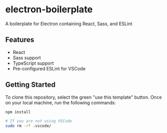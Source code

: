 # electron-boilerplate

A boilerplate for Electron containing React, Sass, and ESLint

## Features

* React
* Sass support
* TypeScript support
* Pre-configured ESLint for VSCode

## Getting Started

To clone this repository, select the green "use this template" button. Once on your local machine, run the following commands:

```sh
npm install

# If you are not using VSCode
sudo rm -rf .vscode/
```
